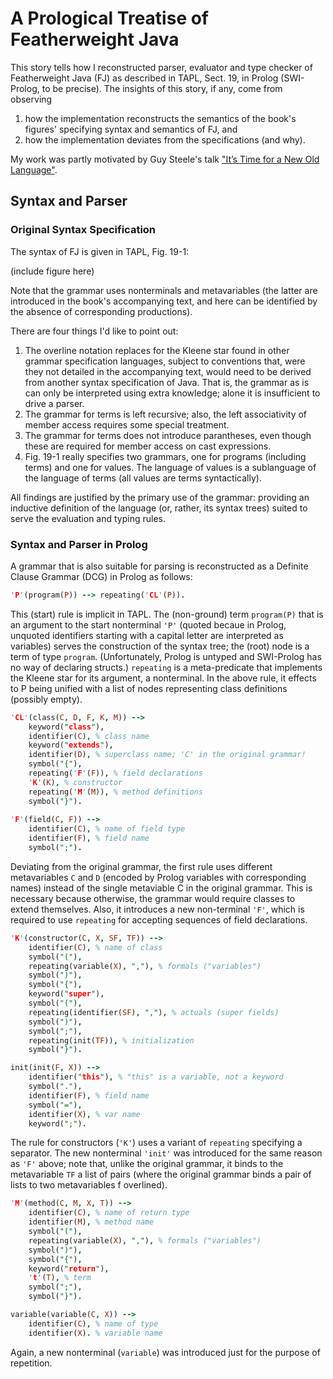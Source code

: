 # A Prological Treatise of Featherweight Java

This story tells how I reconstructed parser, evaluator and type checker of Featherweight Java (FJ) as described in TAPL, Sect. 19, in Prolog (SWI-Prolog, to be precise). The insights of this story, if any, come from observing
1. how the implementation reconstructs the semantics of the book's figures' specifying syntax and semantics of FJ, and 
1. how the implementation deviates from the specifications (and why).

My work was partly motivated by Guy Steele's talk ["It’s Time for a New Old Language"](https://www.youtube.com/watch?v=dCuZkaaou0Q).

## Syntax and Parser

### Original Syntax Specification
The syntax of FJ is given in TAPL, Fig. 19-1:

(include figure here)

Note that the grammar uses nonterminals and metavariables (the latter are introduced in the book's accompanying text, and here can be identified by the absence of corresponding productions).

There are four things I'd like to point out:
1. The overline notation replaces for the Kleene star found in other grammar specification languages, subject to conventions that, were they not detailed in the accompanying text, would need to be derived from another syntax specification of Java. That is, the grammar as is can only be interpreted using extra knowledge; alone it is insufficient to drive a parser.
1. The grammar for terms is left recursive; also, the left associativity of member access requires some special treatment.
1. The grammar for terms does not introduce parantheses, even though these are required for member access on cast expressions.
1. Fig. 19-1 really specifies two grammars, one for programs (including terms) and one for values. The language of values is a sublanguage of the language of terms (all values are terms syntactically).

All findings are justified by the primary use of the grammar: providing an inductive definition of the language (or, rather, its syntax trees) suited to serve the evaluation and typing rules. 

### Syntax and Parser in Prolog

A grammar that is also suitable for parsing is reconstructed as a Definite Clause Grammar (DCG) in Prolog as follows:

```prolog
'P'(program(P)) --> repeating('CL'(P)).
```

This (start) rule is implicit in TAPL. The (non-ground) term `program(P)` that is an argument to the start nonterminal `'P'` (quoted becaue in Prolog, unquoted identifiers starting with a capital letter are interpreted as variables) serves the construction of the syntax tree; the (root) node is a term of type `program`. (Unfortunately, Prolog is untyped and SWI-Prolog has no way of declaring structs.) `repeating` is a meta-predicate that implements the Kleene star for its argument, a nonterminal. In the above rule, it effects to P being unified with a list of nodes representing class definitions (possibly empty).

```prolog
'CL'(class(C, D, F, K, M)) -->
    keyword("class"),
    identifier(C), % class name
    keyword("extends"),
    identifier(D), % superclass name; 'C' in the original grammar!
    symbol("{"),
    repeating('F'(F)), % field declarations
    'K'(K), % constructor
    repeating('M'(M)), % method definitions
    symbol("}").
    
'F'(field(C, F)) -->
    identifier(C), % name of field type
    identifier(F), % field name
    symbol(";").
```
    
Deviating from the original grammar, the first rule uses different metavariables `C` and `D` (encoded by Prolog variables with corresponding names) instead of the single metaviable C in the original grammar. This is necessary because otherwise, the grammar would require classes to extend themselves. Also, it introduces a new non-terminal `'F'`, which is required to use `repeating` for accepting sequences of field declarations.

```prolog
'K'(constructor(C, X, SF, TF)) -->
    identifier(C), % name of class
    symbol("("),
    repeating(variable(X), ","), % formals ("variables")
    symbol(")"),
    symbol("{"),
    keyword("super"),
    symbol("("),
    repeating(identifier(SF), ","), % actuals (super fields)
    symbol(")"),
    symbol(";"),
    repeating(init(TF)), % initialization
    symbol("}").

init(init(F, X)) -->
    identifier("this"), % "this" is a variable, not a keyword
    symbol("."),
    identifier(F), % field name
    symbol("="),
    identifier(X), % var name
    keyword(";").
```

The rule for constructors (`'K'`) uses a variant of `repeating` specifying a separator. The new nonterminal `'init'` was introduced for the same reason as `'F'` above; note that, unlike the original grammar, it binds to the metavariable `TF` a list of pairs (where the original grammar binds a pair of lists to two metavariables f overlined).

```prolog
'M'(method(C, M, X, T)) -->
    identifier(C), % name of return type
    identifier(M), % method name
    symbol("("),
    repeating(variable(X), ","), % formals ("variables")
    symbol(")"),
    symbol("{"),
    keyword("return"),
    't'(T), % term
    symbol(";"),
    symbol("}").

variable(variable(C, X)) -->
    identifier(C), % name of type
    identifier(X). % variable name
```

Again, a new nonterminal (`variable`) was introduced just for the purpose of repetition.

